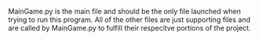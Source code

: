 MainGame.py is the main file and should be the only file launched when trying to run this program. 
All of the other files are just supporting files and are called by MainGame.py to fulfill their respecitve portions of the project. 
